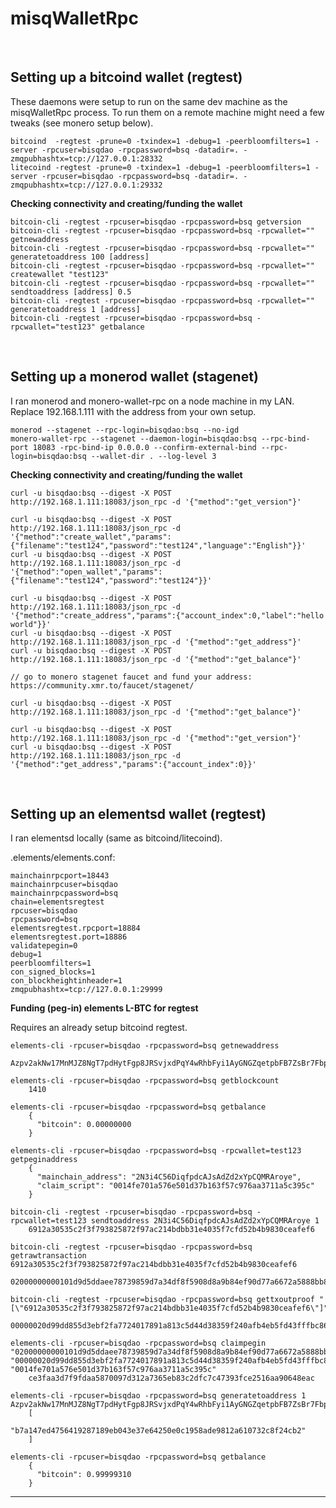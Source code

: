 
# misqWalletRpc

&nbsp;

## Setting up a bitcoind wallet (regtest)

These daemons were setup to run on the same dev machine as the misqWalletRpc process.  To run them on a remote machine might need a few tweaks (see monero setup below).

    bitcoind  -regtest -prune=0 -txindex=1 -debug=1 -peerbloomfilters=1 -server -rpcuser=bisqdao -rpcpassword=bsq -datadir=. -zmqpubhashtx=tcp://127.0.0.1:28332
    litecoind -regtest -prune=0 -txindex=1 -debug=1 -peerbloomfilters=1 -server -rpcuser=bisqdao -rpcpassword=bsq -datadir=. -zmqpubhashtx=tcp://127.0.0.1:29332


**Checking connectivity and creating/funding the wallet**

```
bitcoin-cli -regtest -rpcuser=bisqdao -rpcpassword=bsq getversion
bitcoin-cli -regtest -rpcuser=bisqdao -rpcpassword=bsq -rpcwallet="" getnewaddress
bitcoin-cli -regtest -rpcuser=bisqdao -rpcpassword=bsq -rpcwallet="" generatetoaddress 100 [address]
bitcoin-cli -regtest -rpcuser=bisqdao -rpcpassword=bsq -rpcwallet="" createwallet "test123"
bitcoin-cli -regtest -rpcuser=bisqdao -rpcpassword=bsq -rpcwallet="" sendtoaddress [address] 0.5
bitcoin-cli -regtest -rpcuser=bisqdao -rpcpassword=bsq -rpcwallet="" generatetoaddress 1 [address]
bitcoin-cli -regtest -rpcuser=bisqdao -rpcpassword=bsq -rpcwallet="test123" getbalance
```


&nbsp;



## Setting up a monerod wallet (stagenet)

I ran monerod and monero-wallet-rpc on a node machine in my LAN.
Replace 192.168.1.111 with the address from your own setup.

```
monerod --stagenet --rpc-login=bisqdao:bsq --no-igd
monero-wallet-rpc --stagenet --daemon-login=bisqdao:bsq --rpc-bind-port 18083 -rpc-bind-ip 0.0.0.0 --confirm-external-bind --rpc-login=bisqdao:bsq --wallet-dir . --log-level 3 
```


**Checking connectivity and creating/funding the wallet**

```
curl -u bisqdao:bsq --digest -X POST http://192.168.1.111:18083/json_rpc -d '{"method":"get_version"}'

curl -u bisqdao:bsq --digest -X POST http://192.168.1.111:18083/json_rpc -d '{"method":"create_wallet","params":{"filename":"test124","password":"test124","language":"English"}}'
curl -u bisqdao:bsq --digest -X POST http://192.168.1.111:18083/json_rpc -d '{"method":"open_wallet","params":{"filename":"test124","password":"test124"}}'

curl -u bisqdao:bsq --digest -X POST http://192.168.1.111:18083/json_rpc -d '{"method":"create_address","params":{"account_index":0,"label":"hello world"}}'
curl -u bisqdao:bsq --digest -X POST http://192.168.1.111:18083/json_rpc -d '{"method":"get_address"}'
curl -u bisqdao:bsq --digest -X POST http://192.168.1.111:18083/json_rpc -d '{"method":"get_balance"}'

// go to monero stagenet faucet and fund your address: https://community.xmr.to/faucet/stagenet/

curl -u bisqdao:bsq --digest -X POST http://192.168.1.111:18083/json_rpc -d '{"method":"get_balance"}'

curl -u bisqdao:bsq --digest -X POST http://192.168.1.111:18083/json_rpc -d '{"method":"get_version"}'
curl -u bisqdao:bsq --digest -X POST http://192.168.1.111:18083/json_rpc -d '{"method":"get_address","params":{"account_index":0}}'
```



&nbsp;



## Setting up an elementsd wallet (regtest)

I ran elementsd locally (same as bitcoind/litecoind).

.elements/elements.conf:

```
mainchainrpcport=18443
mainchainrpcuser=bisqdao
mainchainrpcpassword=bsq
chain=elementsregtest
rpcuser=bisqdao
rpcpassword=bsq
elementsregtest.rpcport=18884
elementsregtest.port=18886
validatepegin=0
debug=1
peerbloomfilters=1
con_signed_blocks=1
con_blockheightinheader=1
zmqpubhashtx=tcp://127.0.0.1:29999
```


**Funding (peg-in) elements L-BTC for regtest**

Requires an already setup bitcoind regtest.

```
elements-cli -rpcuser=bisqdao -rpcpassword=bsq getnewaddress
    Azpv2akNw17MnMJZ8NgT7pdHytFgp8JRSvjxdPqY4wRhbFyi1AyGNGZqetpbFB7ZsBr7FbpBZw5CUKZp

elements-cli -rpcuser=bisqdao -rpcpassword=bsq getblockcount
    1410

elements-cli -rpcuser=bisqdao -rpcpassword=bsq getbalance
    {
      "bitcoin": 0.00000000
    }

elements-cli -rpcuser=bisqdao -rpcpassword=bsq -rpcwallet=test123 getpeginaddress
    {
      "mainchain_address": "2N3i4C56DiqfpdcAJsAdZd2xYpCQMRAroye",
      "claim_script": "0014fe701a576e501d37b163f57c976aa3711a5c395c"
    }

bitcoin-cli -regtest -rpcuser=bisqdao -rpcpassword=bsq -rpcwallet=test123 sendtoaddress 2N3i4C56DiqfpdcAJsAdZd2xYpCQMRAroye 1
    6912a30535c2f3f793825872f97ac214bdbb31e4035f7cfd52b4b9830ceafef6

bitcoin-cli -regtest -rpcuser=bisqdao -rpcpassword=bsq getrawtransaction 6912a30535c2f3f793825872f97ac214bdbb31e4035f7cfd52b4b9830ceafef6
    02000000000101d9d5ddaee78739859d7a34df8f5908d8a9b84ef90d77a6672a5888bb80657a5800000000171600149a84084ed677f9fe8df55332bf241b476c73966afeffffff024041a1cd0000000017a91474baa7efa5bb0a5394bbf5f35763e1bf3e9ea7418700e1f5050000000017a91472c44f957fc011d97e3406667dca5b1c930c4026870247304402204f6ec7f33a538fb08b509013ec5efa0b467385d2bd2ad1dceb2050996165a9ad02203b50108625337c5db73433f01411e7c5f017b1ae82ca78d37951d9b5b857307f0121038ced1ba02828ba94582e01204689d16ebbe3f84b3918500b27578b18caf15b9d38170000

bitcoin-cli -regtest -rpcuser=bisqdao -rpcpassword=bsq gettxoutproof "[\"6912a30535c2f3f793825872f97ac214bdbb31e4035f7cfd52b4b9830ceafef6\"]"
    00000020d99dd855d3ebf2fa7724017891a813c5d44d38359f240afb4eb5fd43fffbc86bba43497b0feb8115583007822ade4554d5a42e142d7796427301c69a9263cbf281798360ffff7f200200000002000000028fe3869d1bab6b636e5e6562d75de81714258a675f908b4f0644a8830bdb2ffbf6feea0c83b9b452fd7c5f03e431bbbd14c27af972588293f7f3c23505a312690105

elements-cli -rpcuser=bisqdao -rpcpassword=bsq claimpegin "02000000000101d9d5ddaee78739859d7a34df8f5908d8a9b84ef90d77a6672a5888bb80657a5800000000171600149a84084ed677f9fe8df55332bf241b476c73966afeffffff024041a1cd0000000017a91474baa7efa5bb0a5394bbf5f35763e1bf3e9ea7418700e1f5050000000017a91472c44f957fc011d97e3406667dca5b1c930c4026870247304402204f6ec7f33a538fb08b509013ec5efa0b467385d2bd2ad1dceb2050996165a9ad02203b50108625337c5db73433f01411e7c5f017b1ae82ca78d37951d9b5b857307f0121038ced1ba02828ba94582e01204689d16ebbe3f84b3918500b27578b18caf15b9d38170000" "00000020d99dd855d3ebf2fa7724017891a813c5d44d38359f240afb4eb5fd43fffbc86bba43497b0feb8115583007822ade4554d5a42e142d7796427301c69a9263cbf281798360ffff7f200200000002000000028fe3869d1bab6b636e5e6562d75de81714258a675f908b4f0644a8830bdb2ffbf6feea0c83b9b452fd7c5f03e431bbbd14c27af972588293f7f3c23505a312690105" "0014fe701a576e501d37b163f57c976aa3711a5c395c"
    ce3faa3d7f9fdaa5870097d312a7365eb83c2dfc7c47393fce2516aa90648eac

elements-cli -rpcuser=bisqdao -rpcpassword=bsq generatetoaddress 1 Azpv2akNw17MnMJZ8NgT7pdHytFgp8JRSvjxdPqY4wRhbFyi1AyGNGZqetpbFB7ZsBr7FbpBZw5CUKZp
    [
      "b7a147ed4756419287189eb043e37e64250e0c1958ade9812a610732c8f24cb2"
    ]

elements-cli -rpcuser=bisqdao -rpcpassword=bsq getbalance
    {
      "bitcoin": 0.99999310
    }

```



---



